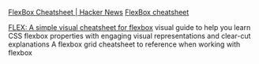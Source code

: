 
[FlexBox Cheatsheet | Hacker News](https://news.ycombinator.com/item?id=14483429)
[FlexBox cheatsheet](https://vudav.github.io/flexbox-cheatsheet/)

[FLEX: A simple visual cheatsheet for flexbox](https://flexbox.malven.co/)
visual guide to help you learn CSS flexbox properties with engaging visual representations and clear-cut explanations
A flexbox grid cheatsheet to reference when working with flexbox
